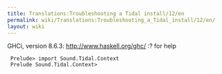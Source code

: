 ```yaml
---
title: Translations:Troubleshooting a Tidal install/12/en
permalink: wiki/Translations:Troubleshooting_a_Tidal_install/12/en/
layout: wiki
---
```


GHCi, version 8.6.3: <http://www.haskell.org/ghc/> :? for help

` Prelude> import Sound.Tidal.Context`  
` Prelude Sound.Tidal.Context>`
